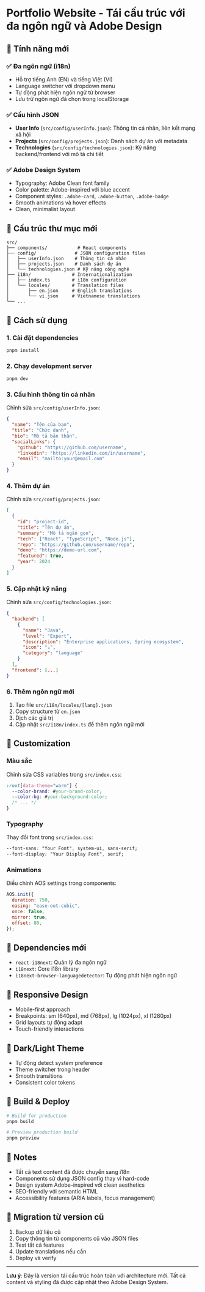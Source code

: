 # Portfolio Website - Tái cấu trúc với đa ngôn ngữ và Adobe Design

## 🎯 Tính năng mới

### ✅ Đa ngôn ngữ (i18n)
- Hỗ trợ tiếng Anh (EN) và tiếng Việt (VI)
- Language switcher với dropdown menu
- Tự động phát hiện ngôn ngữ từ browser
- Lưu trữ ngôn ngữ đã chọn trong localStorage

### ✅ Cấu hình JSON
- **User Info** (`src/config/userInfo.json`): Thông tin cá nhân, liên kết mạng xã hội
- **Projects** (`src/config/projects.json`): Danh sách dự án với metadata
- **Technologies** (`src/config/technologies.json`): Kỹ năng backend/frontend với mô tả chi tiết

### ✅ Adobe Design System
- Typography: Adobe Clean font family
- Color palette: Adobe-inspired với blue accent
- Component styles: `.adobe-card`, `.adobe-button`, `.adobe-badge`
- Smooth animations và hover effects
- Clean, minimalist layout

## 📁 Cấu trúc thư mục mới

```
src/
├── components/           # React components
├── config/              # JSON configuration files
│   ├── userInfo.json    # Thông tin cá nhân
│   ├── projects.json    # Danh sách dự án
│   └── technologies.json # Kỹ năng công nghệ
├── i18n/               # Internationalization
│   ├── index.ts        # i18n configuration
│   └── locales/        # Translation files
│       ├── en.json     # English translations
│       └── vi.json     # Vietnamese translations
└── ...
```

## 🚀 Cách sử dụng

### 1. Cài đặt dependencies
```bash
pnpm install
```

### 2. Chạy development server
```bash
pnpm dev
```

### 3. Cấu hình thông tin cá nhân
Chỉnh sửa `src/config/userInfo.json`:
```json
{
  "name": "Tên của bạn",
  "title": "Chức danh",
  "bio": "Mô tả bản thân",
  "socialLinks": {
    "github": "https://github.com/username",
    "linkedin": "https://linkedin.com/in/username",
    "email": "mailto:your@email.com"
  }
}
```

### 4. Thêm dự án
Chỉnh sửa `src/config/projects.json`:
```json
[
  {
    "id": "project-id",
    "title": "Tên dự án",
    "summary": "Mô tả ngắn gọn",
    "tech": ["React", "TypeScript", "Node.js"],
    "repo": "https://github.com/username/repo",
    "demo": "https://demo-url.com",
    "featured": true,
    "year": 2024
  }
]
```

### 5. Cập nhật kỹ năng
Chỉnh sửa `src/config/technologies.json`:
```json
{
  "backend": [
    {
      "name": "Java",
      "level": "Expert",
      "description": "Enterprise applications, Spring ecosystem",
      "icon": "☕",
      "category": "language"
    }
  ],
  "frontend": [...]
}
```

### 6. Thêm ngôn ngữ mới
1. Tạo file `src/i18n/locales/[lang].json`
2. Copy structure từ `en.json`
3. Dịch các giá trị
4. Cập nhật `src/i18n/index.ts` để thêm ngôn ngữ mới

## 🎨 Customization

### Màu sắc
Chỉnh sửa CSS variables trong `src/index.css`:
```css
:root[data-theme="warm"] {
  --color-brand: #your-brand-color;
  --color-bg: #your-background-color;
  /* ... */
}
```

### Typography
Thay đổi font trong `src/index.css`:
```css
--font-sans: "Your Font", system-ui, sans-serif;
--font-display: "Your Display Font", serif;
```

### Animations
Điều chỉnh AOS settings trong components:
```javascript
AOS.init({
  duration: 750,
  easing: "ease-out-cubic",
  once: false,
  mirror: true,
  offset: 80,
});
```

## 🔧 Dependencies mới

- `react-i18next`: Quản lý đa ngôn ngữ
- `i18next`: Core i18n library
- `i18next-browser-languagedetector`: Tự động phát hiện ngôn ngữ

## 📱 Responsive Design

- Mobile-first approach
- Breakpoints: sm (640px), md (768px), lg (1024px), xl (1280px)
- Grid layouts tự động adapt
- Touch-friendly interactions

## 🌙 Dark/Light Theme

- Tự động detect system preference
- Theme switcher trong header
- Smooth transitions
- Consistent color tokens

## 🚀 Build & Deploy

```bash
# Build for production
pnpm build

# Preview production build
pnpm preview
```

## 📝 Notes

- Tất cả text content đã được chuyển sang i18n
- Components sử dụng JSON config thay vì hard-code
- Design system Adobe-inspired với clean aesthetics
- SEO-friendly với semantic HTML
- Accessibility features (ARIA labels, focus management)

## 🔄 Migration từ version cũ

1. Backup dữ liệu cũ
2. Copy thông tin từ components cũ vào JSON files
3. Test tất cả features
4. Update translations nếu cần
5. Deploy và verify

---

**Lưu ý**: Đây là version tái cấu trúc hoàn toàn với architecture mới. Tất cả content và styling đã được cập nhật theo Adobe Design System.
